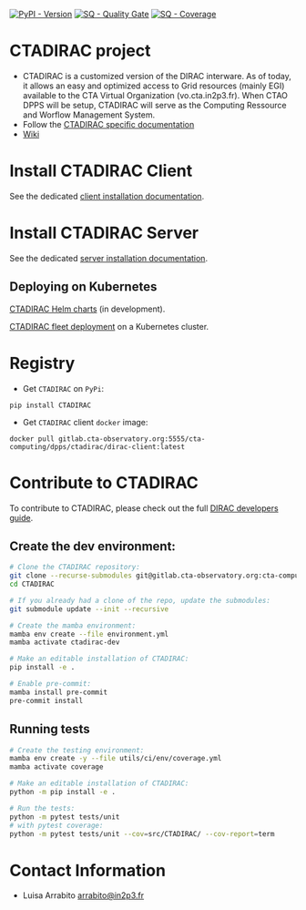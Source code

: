 [![PyPI - Version](https://badge.fury.io/py/CTADIRAC.svg)](https://pypi.org/project/CTADIRAC/)
[![SQ - Quality Gate](https://sonar-cta-dpps.zeuthen.desy.de/api/project_badges/measure?project=cta-computing_dpps_CTADIRAC_AYcypMiTBJOBl6qHRhPT&metric=alert_status&token=sqb_f393351b89087355ed88f19a2a20955620293e2b)](https://sonar-cta-dpps.zeuthen.desy.de/dashboard?id=cta-computing_dpps_CTADIRAC_AYcypMiTBJOBl6qHRhPT)
[![SQ - Coverage](https://sonar-cta-dpps.zeuthen.desy.de/api/project_badges/measure?project=cta-computing_dpps_CTADIRAC_AYcypMiTBJOBl6qHRhPT&metric=coverage&token=sqb_f393351b89087355ed88f19a2a20955620293e2b)](https://sonar-cta-dpps.zeuthen.desy.de/dashboard?id=cta-computing_dpps_CTADIRAC_AYcypMiTBJOBl6qHRhPT)

# CTADIRAC project

* CTADIRAC is a customized version of the DIRAC interware. As of today, it allows an easy and optimized access to Grid resources (mainly EGI) available to the CTA Virtual Organization (vo.cta.in2p3.fr). When CTAO DPPS will be setup, CTADIRAC will serve as the Computing Ressource and Worflow Management System.
* Follow the [CTADIRAC specific documentation](https://redmine.cta-observatory.org/projects/cta_dirac/wiki/CTA-DIRAC_Users_Guide)
* [Wiki](https://gitlab.cta-observatory.org/cta-computing/dpps/CTADIRAC/-/wikis/)


# Install CTADIRAC Client

See the dedicated [client installation documentation](docs/install_client.md).

# Install CTADIRAC Server

See the dedicated [server installation documentation](docs/install_CTADIRAC.md).

## Deploying on Kubernetes
[CTADIRAC Helm charts](https://gitlab.cta-observatory.org/cta-computing/dpps/workload/CTADIRAC-charts) (in development).

[CTADIRAC fleet deployment](https://gitlab.cta-observatory.org/cta-computing/dpps/workload/ctadirac-deployment) on a Kubernetes cluster.

# Registry

* Get `CTADIRAC` on `PyPi`:

```
pip install CTADIRAC
```

* Get `CTADIRAC` client `docker` image:

```
docker pull gitlab.cta-observatory.org:5555/cta-computing/dpps/ctadirac/dirac-client:latest
```

# Contribute to CTADIRAC

To contribute to CTADIRAC, please check out the full [DIRAC developers guide](http://dirac.readthedocs.io/en/integration/DeveloperGuide/index.html).

## Create the dev environment:

```bash
# Clone the CTADIRAC repository:
git clone --recurse-submodules git@gitlab.cta-observatory.org:cta-computing/dpps/workload/CTADIRAC.git
cd CTADIRAC

# If you already had a clone of the repo, update the submodules:
git submodule update --init --recursive

# Create the mamba environment:
mamba env create --file environment.yml
mamba activate ctadirac-dev

# Make an editable installation of CTADIRAC:
pip install -e .

# Enable pre-commit:
mamba install pre-commit
pre-commit install
```

## Running tests

```bash
# Create the testing environment:
mamba env create -y --file utils/ci/env/coverage.yml
mamba activate coverage

# Make an editable installation of CTADIRAC:
python -m pip install -e .

# Run the tests:
python -m pytest tests/unit
# with pytest coverage:
python -m pytest tests/unit --cov=src/CTADIRAC/ --cov-report=term
```

# Contact Information
* Luisa Arrabito <arrabito@in2p3.fr>
